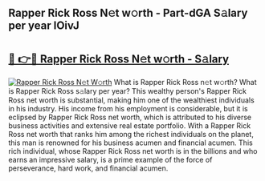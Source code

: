 ## Rapper Rick Ross N𝚎t w𝚘rth - Part-dGA S𝚊lary per year lOivJ

# <h2><a href="http://gc4r2fl.nevu.top/?p=Rapper+Rick+Ross">🔗 👉🔴 Rapper Rick Ross N𝚎t w𝚘rth - S𝚊lary</a></h2>

[![Rapper Rick Ross N𝚎t W𝚘rth](https://i.imgur.com/Oavwk0R.jpeg)](http://gc4r2fl.nevu.top/?p=Rapper+Rick+Ross)
What is Rapper Rick Ross n𝚎t w𝚘rth? What is Rapper Rick Ross s𝚊lary per year?
This wealthy person's Rapper Rick Ross net worth is substantial, making him one of the wealthiest individuals in his industry. His income from his employment is considerable, but it is eclipsed by Rapper Rick Ross net worth, which is attributed to his diverse business activities and extensive real estate portfolio. With a Rapper Rick Ross net worth that ranks him among the richest individuals on the planet, this man is renowned for his business acumen and financial acumen. This rich individual, whose Rapper Rick Ross net worth is in the billions and who earns an impressive salary, is a prime example of the force of perseverance, hard work, and financial acumen.
